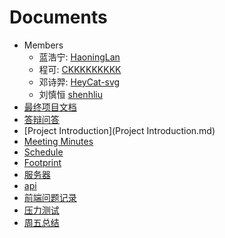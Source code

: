 # Documents
* Members
  * 蓝浩宁: [HaoningLan](https://github.com/HaoningLan)
  * 程可: [CKKKKKKKKK](https://github.com/CKKKKKKKKK)
  * 邓诗羿: [HeyCat-svg](https://github.com/HeyCat-svg)
  * 刘慎恒 [shenhliu](https://github.com/shenhliu)
* [最终项目文档](Document/)
* [答辩问答](答辩.md)
* [Project Introduction](Project Introduction.md)
* [Meeting Minutes](meeting/)
* [Schedule](schedule.md)
* [Footprint](footprint/)
* [服务器](服务器搭建指南/)
* [api](api.md)
* [前端问题记录](前端/)
* [压力测试](压力测试/)
* [周五总结](周五总结/)



